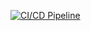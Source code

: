 [![CI/CD Pipeline](https://github.com/xavelo/api-kafka-producer/actions/workflows/ci-cd.yaml/badge.svg)](https://github.com/xavelo/api-kafka-producer/actions/workflows/ci-cd.yaml)